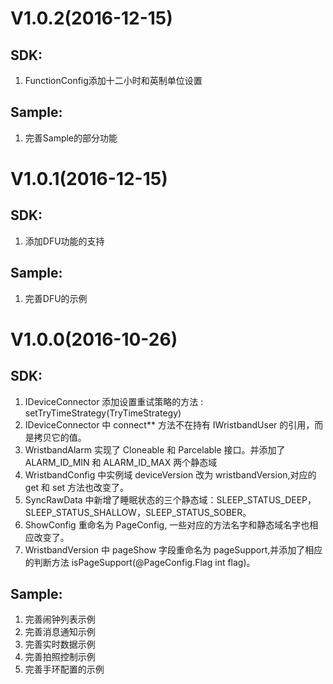 # V1.0.2(2016-12-15)
## SDK:
1. FunctionConfig添加十二小时和英制单位设置

## Sample:
1. 完善Sample的部分功能


# V1.0.1(2016-12-15)
## SDK:
1. 添加DFU功能的支持

## Sample:
1. 完善DFU的示例


# V1.0.0(2016-10-26)
## SDK:
1. IDeviceConnector 添加设置重试策略的方法 : setTryTimeStrategy(TryTimeStrategy)
2. IDeviceConnector 中 connect** 方法不在持有 IWristbandUser 的引用，而是拷贝它的值。
3. WristbandAlarm 实现了 Cloneable 和 Parcelable 接口。并添加了 ALARM_ID_MIN 和 ALARM_ID_MAX 两个静态域
4. WristbandConfig 中实例域 deviceVersion 改为 wristbandVersion,对应的 get 和 set 方法也改变了。
5. SyncRawData 中新增了睡眠状态的三个静态域：SLEEP_STATUS_DEEP，SLEEP_STATUS_SHALLOW，SLEEP_STATUS_SOBER。
6. ShowConfig 重命名为 PageConfig, 一些对应的方法名字和静态域名字也相应改变了。
7. WristbandVersion 中 pageShow 字段重命名为 pageSupport,并添加了相应的判断方法 isPageSupport(@PageConfig.Flag int flag)。

## Sample:
1. 完善闹钟列表示例
2. 完善消息通知示例
3. 完善实时数据示例
4. 完善拍照控制示例
5. 完善手环配置的示例

